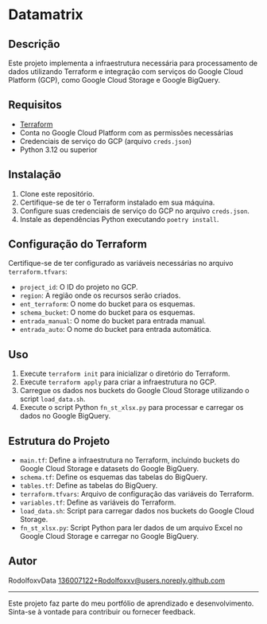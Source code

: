 # Datamatrix

## Descrição
Este projeto implementa a infraestrutura necessária para processamento de dados utilizando Terraform e integração com serviços do Google Cloud Platform (GCP), como Google Cloud Storage e Google BigQuery.

## Requisitos
- [Terraform](https://www.terraform.io/downloads.html)
- Conta no Google Cloud Platform com as permissões necessárias
- Credenciais de serviço do GCP (arquivo `creds.json`)
- Python 3.12 ou superior

## Instalação
1. Clone este repositório.
2. Certifique-se de ter o Terraform instalado em sua máquina.
3. Configure suas credenciais de serviço do GCP no arquivo `creds.json`.
4. Instale as dependências Python executando `poetry install`.

## Configuração do Terraform
Certifique-se de ter configurado as variáveis necessárias no arquivo `terraform.tfvars`:
- `project_id`: O ID do projeto no GCP.
- `region`: A região onde os recursos serão criados.
- `ent_terraform`: O nome do bucket para os esquemas.
- `schema_bucket`: O nome do bucket para os esquemas.
- `entrada_manual`: O nome do bucket para entrada manual.
- `entrada_auto`: O nome do bucket para entrada automática.

## Uso
1. Execute `terraform init` para inicializar o diretório do Terraform.
2. Execute `terraform apply` para criar a infraestrutura no GCP.
3. Carregue os dados nos buckets do Google Cloud Storage utilizando o script `load_data.sh`.
4. Execute o script Python `fn_st_xlsx.py` para processar e carregar os dados no Google BigQuery.

## Estrutura do Projeto
- `main.tf`: Define a infraestrutura no Terraform, incluindo buckets do Google Cloud Storage e datasets do Google BigQuery.
- `schema.tf`: Define os esquemas das tabelas do BigQuery.
- `tables.tf`: Define as tabelas do BigQuery.
- `terraform.tfvars`: Arquivo de configuração das variáveis do Terraform.
- `variables.tf`: Define as variáveis do Terraform.
- `load_data.sh`: Script para carregar dados nos buckets do Google Cloud Storage.
- `fn_st_xlsx.py`: Script Python para ler dados de um arquivo Excel no Google Cloud Storage e carregar no Google BigQuery.

## Autor
RodolfoxvData <136007122+Rodolfoxxv@users.noreply.github.com>

---
Este projeto faz parte do meu portfólio de aprendizado e desenvolvimento. Sinta-se à vontade para contribuir ou fornecer feedback.
